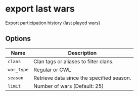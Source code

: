 # export last wars

Export participation history (last played wars)

## Options

| Name       | Description                               |
| ---------- | ----------------------------------------- |
| `clans`    | Clan tags or aliases to filter clans.     |
| `war_type` | Regular or CWL                            |
| `season`   | Retrieve data since the specified season. |
| `limit`    | Number of wars (Default: 25)              |
